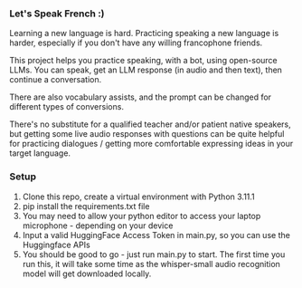 ### Let's Speak French :)

Learning a new language is hard. Practicing speaking a new language is harder, especially if you don't have any willing francophone friends.

This project helps you practice speaking, with a bot, using open-source LLMs. You can speak, get an LLM response (in audio and then text), then continue a conversation. 

There are also vocabulary assists, and the prompt can be changed for different types of conversions.

There's no substitute for a qualified teacher and/or patient native speakers, but getting some live audio responses with questions can be quite helpful for practicing dialogues / getting more comfortable expressing ideas in your target language.

### Setup

1. Clone this repo, create a virtual environment with Python 3.11.1
2. pip install the requirements.txt file
3. You may need to allow your python editor to access your laptop microphone - depending on your device
4. Input a valid HuggingFace Access Token in main.py, so you can use the Huggingface APIs
5. You should be good to go - just run main.py to start. The first time you run this, it will take some time as the whisper-small audio recognition model will get downloaded locally.
   
